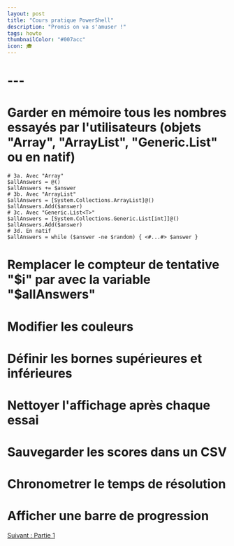 ```yaml
---
layout: post
title: "Cours pratique PowerShell"
description: "Promis on va s'amuser !"
tags: howto
thumbnailColor: "#007acc"
icon: 🎓
---
```





# ---

# Garder en mémoire tous les nombres essayés par l'utilisateurs (objets "Array", "ArrayList", "Generic.List<T>" ou en natif)
    # 3a. Avec "Array"
    $allAnswers = @()
    $allAnswers += $answer
    # 3b. Avec "ArrayList"
    $allAnswers = [System.Collections.ArrayList]@()
    $allAnswers.Add($answer)
    # 3c. Avec "Generic.List<T>"
    $allAnswers = [System.Collections.Generic.List[int]]@()
    $allAnswers.Add($answer)
    # 3d. En natif
    $allAnswers = while ($answer -ne $random) { <#...#> $answer }

# Remplacer le compteur de tentative "$i" par avec la variable "$allAnswers"

# Modifier les couleurs

# Définir les bornes supérieures et inférieures

# Nettoyer l'affichage après chaque essai

# Sauvegarder les scores dans un CSV

# Chronometrer le temps de résolution

# Afficher une barre de progression

<div class="buttonNext">
    <a href="/2022/10/21/cours-pratique-posh-1">Suivant : Partie 1</a>
</div>